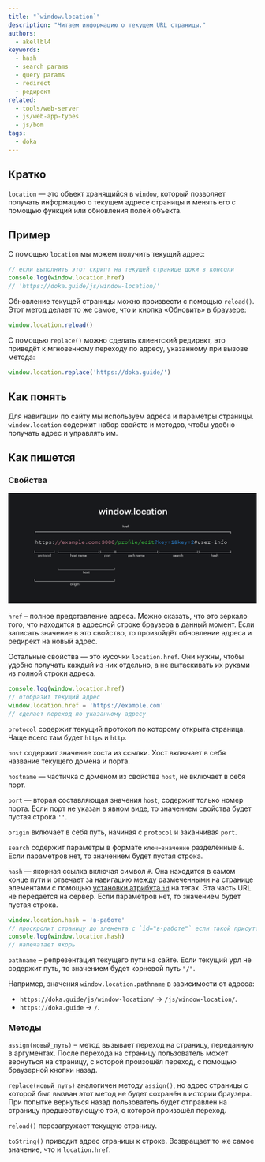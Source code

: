```yaml
---
title: "`window.location`"
description: "Читаем информацию о текущем URL страницы."
authors:
  - akellbl4
keywords:
  - hash
  - search params
  - query params
  - redirect
  - редирект
related:
  - tools/web-server
  - js/web-app-types
  - js/bom
tags:
  - doka
---
```


## Кратко

`location` — это объект хранящийся в `window`, который позволяет получать информацию о текущем адресе страницы и менять его с помощью функций или обновления полей объекта.

## Пример

С помощью `location` мы можем получить текущий адрес:

```js
// если выполнить этот скрипт на текущей странице доки в консоли
console.log(window.location.href)
// 'https://doka.guide/js/window-location/'
```

Обновление текущей страницы можно произвести с помощью `reload()`. Этот метод делает то же самое, что и кнопка «Обновить» в браузере:

```js
window.location.reload()
```

С помощью `replace()` можно сделать клиентский редирект, это приведёт к мгновенному переходу по адресу, указанному при вызове метода:

```js
window.location.replace('https://doka.guide/')
```

## Как понять

Для навигации по сайту мы используем адреса и параметры страницы. `window.location` содержит набор свойств и методов, чтобы удобно получать адрес и управлять им.

## Как пишется

### Свойства

![Ссылка, на которой обозначены все свойства window.location](images/schema.png)

`href` – полное представление адреса. Можно сказать, что это зеркало того, что находится в адресной строке браузера в данный момент. Если записать значение в это свойство, то произойдёт обновление адреса и редирект на новый адрес.

Остальные свойства — это кусочки `location.href`. Они нужны, чтобы удобно получать каждый из них отдельно, а не вытаскивать их руками из полной строки адреса.

```js
console.log(window.location.href)
// отобразит текущий адрес
window.location.href = 'https://example.com'
// сделает переход по указанному адресу
```

`protocol` содержит текущий протокол по которому открыта страница. Чаще всего там будет `https` и `http`.

`host` содержит значение хоста из ссылки. Хост включает в себя название текущего домена и порта.

`hostname` — частичка с доменом из свойства `host`, не включает в себя порт.

`port` — вторая составляющая значения `host`, содержит только номер порта. Если порт не указан в явном виде, то значением свойства будет пустая строка `''`.

`origin` включает в себя путь, начиная с `protocol` и заканчивая `port`.

`search` содержит параметры в формате `ключ=значение` разделённые `&`. Если параметров нет, то значением будет пустая строка.

`hash` — якорная ссылка включая символ `#`. Она находится в самом конце пути и отвечает за навигацию между размеченными на странице элементами с помощью [установки атрибута `id`](/html/a/#atributy) на тегах. Эта часть URL не передаётся на сервер. Если параметров нет, то значением будет пустая строка.

```js
window.location.hash = 'в-работе'
// проскролит страницу до элемента с `id="в-работе"` если такой присутствует на странице
console.log(window.location.hash)
// напечатает якорь
```

`pathname` – репрезентация текущего пути на сайте. Если текущий урл не содержит путь, то значением будет корневой путь `"/"`.

Например, значения `window.location.pathname` в зависимости от адреса:

* `https://doka.guide/js/window-location/` → `/js/window-location/`.
* `https://doka.guide` → `/`.

### Методы

`assign(новый_путь)` – метод вызывает переход на страницу, переданную в аргументах. После перехода на страницу пользователь может вернуться на страницу, с которой произошёл переход, с помощью браузерной кнопки назад.

`replace(новый_путь)` аналогичен методу `assign()`, но адрес страницы с которой был вызван этот метод не будет сохранён в истории браузера. При попытке вернуться назад пользователь будет отправлен на страницу предшествующую той, с которой произошёл переход.

`reload()` перезагружает текущую страницу.

`toString()` приводит адрес страницы к строке. Возвращает то же самое значение, что и `location.href`.
